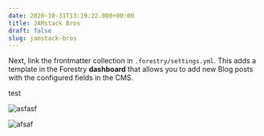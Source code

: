 ```yaml
---
date: 2020-10-31T13:19:22.000+00:00
title: JAMstack Bros
draft: false
slug: jamstack-bros
---
```


Next, link the frontmatter collection in `.forestry/settings.yml`. This adds a template in the Forestry **dashboard** that allows you to add new Blog posts with the configured fields in the CMS.

test

![asfasf](/uploads/meeseekshq.png)

![afsaf](/uploads/maxresdefault.jpg)
